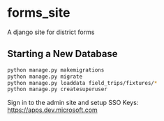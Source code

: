 # forms_site
A django site for district forms

## Starting a New Database
```bash
python manage.py makemigrations
python manage.py migrate
python manage.py loaddata field_trips/fixtures/*
python manage.py createsuperuser
```
Sign in to the admin site and setup SSO
Keys: https://apps.dev.microsoft.com

